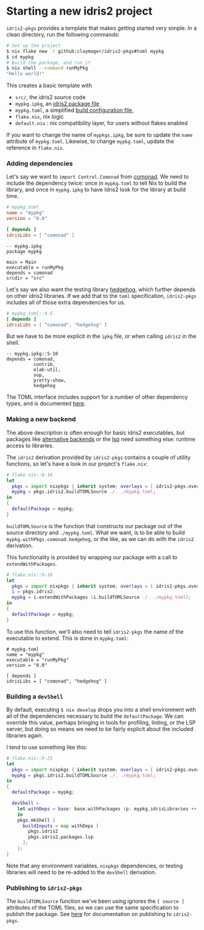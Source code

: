 # Starting a new idris2 project

`idris2-pkgs` provides a template that makes getting started very simple. In a clean directory, run the following commands:

```bash
# Set up the project
$ nix flake new -t github:claymager/idris2-pkgs#toml mypkg
$ cd mypkg
# Build the package, and run it
$ nix shell --command runMyPkg
"Hello world!"
```

This creates a basic template with
 - `src/`, the idris2 source code
 - `mypkg.ipkg`, an [idris2 package file](https://idris2.readthedocs.io/en/latest/reference/packages.html)
 - `mypkg.toml`, a simplified [build configuration file](./callToml.md), 
 - `flake.nix`, nix logic
 - `default.nix` : nix compatibility layer, for users without flakes enabled

If you want to change the name of `mypkgs.ipkg`, be sure to update the `name` attribute of `mypkg.toml`. Likewise, to change `mypkg.toml`, update the reference in `flake.nix`.

### Adding dependencies
Let's say we want to `import Control.Comonad` from [comonad](https://github.com/stefan-hoeck/idris2-comonad). We need to include the dependency twice: once in `mypkg.toml` to tell Nix to build the library, and once in `mypkg.ipkg` to have Idris2 look for the library at build time.

```toml
# mypkg.toml
name = "mypkg"
version = "0.0"

[ depends ]
idrisLibs = [ "comonad" ]
```

```ipkg
-- mypkg.ipkg
package mypkg

main = Main
executable = runMyPkg
depends = comonad
srcdir = "src"
```


Let's say we also want the testing library [hedgehog](https://github.com/stefan-hoeck/idris2-hedgehog), which further depends on other idris2 libraries. If we add that to the `toml` specification, `idris2-pkgs` includes all of those extra dependencies for us.

```toml
# mypkg.toml::4-5
[ depends ]
idrisLibs = [ "comonad", "hedgehog" ]
```

But we have to be more explicit in the `ipkg` file, or when calling `idris2` in the shell.

```ipkg
-- mypkg.ipkg::5-10
depends = comonad,
          contrib,
          elab-util,
          sop,
          pretty-show,
          hedgehog
```

The TOML interface includes support for a number of other dependency types, and is documented [here](./callToml.md).

### Making a new backend

The above description is often enough for basic idris2 executables, but packages like [alternative backends](https://idris2.readthedocs.io/en/latest/backends/custom.html) or the [lsp](https://github.com/idris-community/idris2-lsp) need something else: runtime access to libraries.

The `idris2` derivation provided by `idris2-pkgs` contains a couple of utility functions, so let's have a look in our project's `flake.nix`:

```nix
# flake.nix::9-16
let
  pkgs = import nixpkgs { inherit system; overlays = [ idris2-pkgs.overlay ]; };
  mypkg = pkgs.idris2.buildTOMLSource ./. ./mypkg.toml;
in
{
  defaultPackage = mypkg;
}
```
`buildTOMLSource` is the function that constructs our package out of the source directory and `./mypkg.toml`. What we want, is to be able to build `mypkg.withPkgs.comonad.hedgehog`, or the like, as we can do with the `idris2` derivation.

This functionality is provided by wrapping our package with a call to `extendWithPackages`.

```nix
# flake.nix::9-16
let
  pkgs = import nixpkgs { inherit system; overlays = [ idris2-pkgs.overlay ]; };
  i = pkgs.idris2;
  mypkg = i.extendWithPackages (i.buildTOMLSource ./. ./mypkg.toml);
in
{
  defaultPackage = mypkg;
}
```

To use this function, we'll also need to tell `idris2-pkgs` the name of the executable to extend. This is done in `mypkg.toml`:

```
# mypkg.toml
name = "mypkg"
executable = "runMyPkg"
version = "0.0"

[ depends ]
idrisLibs = [ "comonad", "hedgehog" ]
```

### Building a `devShell`

By default, executing `$ nix develop` drops you into a shell environment with all of the dependencies necessary to build the `defaultPackage`. We can override this value, perhaps bringing in tools for profiling, linting, or the LSP server, but doing so means we need to be fairly explicit about the included libraries again.

I tend to use something like this:
```nix
# flake.nix::9-25
let
  pkgs = import nixpkgs { inherit system; overlays = [ idris2-pkgs.overlay ]; };
  mypkg = pkgs.idris2.buildTOMLSource ./. ./mypkg.toml;
in
{ 
  defaultPackage = mypkg;

  devShell =
    let withDeps = base: base.withPackages (p: mypkg.idrisLibraries ++ mypkg.idrisTestLibraries);
    in
    pkgs.mkShell {
      buildInputs = map withDeps [
        pkgs.idris2
        pkgs.idris2.packages.lsp
      ];
    };
}
```
Note that any environment variables, `nixpkgs` dependencies, or testing libraries will need to be re-added to the `devShell` derivation.

### Publishing to `idris2-pkgs`

The `buildTOMLSource` function we've been using ignores the `[ source ]` attributes of the TOML files, so we can use the same specification to publish the package. See [here](./new-package.md) for documentation on publishing to `idris2-pkgs`.
